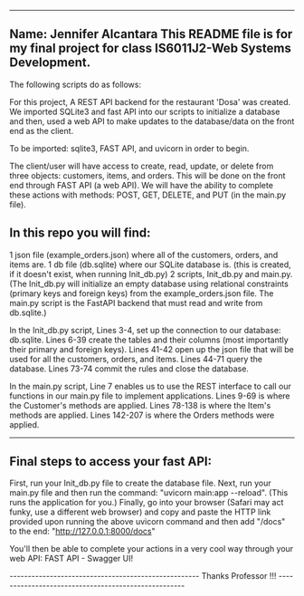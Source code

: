 ------------------------
Name: Jennifer Alcantara This README file is for my final project for class IS6011J2-Web Systems Development.
------------------------
The following scripts do as follows:

For this project, A REST API backend for the restaurant 'Dosa' was created. We imported SQLite3 and fast API into our scripts to initialize a database and then, used a web API to make updates to the database/data on the front end as the client. 

To be imported: sqlite3, FAST API, and uvicorn in order to begin.

The client/user will have access to create, read, update, or delete from three objects: customers, items, and orders. This will be done on the front end through FAST API (a web API).
We will have the ability to complete these actions with methods: POST, GET, DELETE, and PUT (in the main.py file).

In this repo you will find:
---------------------------
1 json file (example_orders.json) where all of the customers, orders, and items are.
1 db file (db.sqlite) where our SQLite database is. (this is created, if it doesn't exist, when running Init_db.py)
2 scripts, Init_db.py and main.py. 
(The Init_db.py will initialize an empty database using relational constraints (primary keys and foreign keys) from the example_orders.json file. The main.py script is the FastAPI backend that must read and write from db.sqlite.)

In the Init_db.py script,
Lines 3-4, set up the connection to our database: db.sqlite.
Lines 6-39 create the tables and their columns (most importantly their primary and foreign keys).
Lines 41-42 open up the json file that will be used for all the customers, orders, and items.
Lines 44-71 query the database.
Lines 73-74 commit the rules and close the database.

In the main.py script,
Line 7 enables us to use the REST interface to call our functions in our main.py file to implement applications.
Lines 9-69 is where the Customer's methods are applied.
Lines 78-138 is where the Item's methods are applied.
Lines 142-207 is where the Orders methods were applied.

------------------------------------
Final steps to access your fast API:
------------------------------------
First, run your Init_db.py file to create the database file.
Next, run your main.py file and then run the command: "uvicorn main:app --reload". (This runs the application for you.)
Finally, go into your browser (Safari may act funky, use a different web browser) and copy and paste the HTTP link provided upon running the above uvicorn command and then add "/docs" to the end: "http://127.0.0.1:8000/docs"

You'll then be able to complete your actions in a very cool way through your web API: FAST API - Swagger UI!

*----------------------------------------------------*
Thanks Professor !!!
*----------------------------------------------------*
